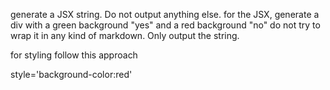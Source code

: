 generate a JSX string. Do not output anything else. for the JSX, generate a div with a green background "yes" and a red background "no" do not try to wrap it in any kind of markdown. Only output the string.

for styling follow this approach

style='background-color:red'
